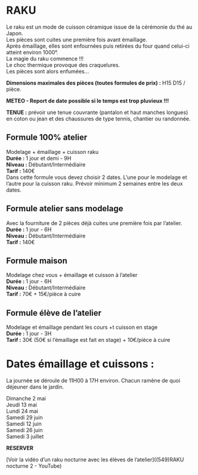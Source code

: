 # RAKU  
Le raku est un mode de cuisson céramique issue de la cérémonie du thé au Japon.  
Les pièces sont cuites une première fois avant émaillage.  
Après émaillage, elles sont enfournées puis retirées du four quand celui-ci atteint environ 1000°.  
La magie du raku commence !!!  
Le choc thermique provoque des craquelures.  
Les pièces sont alors enfumées…  

**Dimensions maximales des pièces (toutes formules de prix) :** H15 D15 / pièce. 

**METEO - Report de date possible si le temps est trop pluvieux !!!**  

**TENUE :** prévoir une tenue couvrante (pantalon et haut manches longues) en coton ou jean et des chaussures de type tennis, chantier ou randonnée.  

## Formule 100% atelier
Modelage + émaillage + cuisson raku  
**Durée :** 1 jour et demi - 9H  
**Niveau :** Débutant/Intermédiaire  
**Tarif :** 140€  
Dans cette formule vous devez choisir 2 dates. L’une pour le modelage et l’autre pour la cuisson raku. Prévoir minimum 2 semaines entre les deux dates.

## Formule atelier sans modelage
Avec la fourniture de 2 pièces déjà cuites une première fois par l’atelier.  
**Durée :** 1 jour - 6H  
**Niveau :** Débutant/Intermédiaire  
**Tarif :** 140€  

## Formule maison
Modelage chez vous + émaillage et cuisson à l’atelier  
**Durée :** 1 jour - 6H  
**Niveau :** Débutant/Intermédiaire  
**Tarif :** 70€ + 15€/pièce à cuire  

## Formule élève de l’atelier
Modelage et émaillage pendant les cours +t cuisson en stage  
**Durée :** 1 jour - 3H  
**Tarif :** 30€ (50€ si l’émaillage est fait en stage) + 10€/pièce à cuire  

# Dates émaillage et cuissons :  
La journée se déroule de 11H00 à 17H environ.
Chacun ramène de quoi déjeuner dans le jardin.  

Dimanche 2 mai  
Jeudi 13 mai  
Lundi 24 mai  
Samedi 29 juin  
Samedi 12 juin  
Samedi 26 juin  
Samedi 3 juillet  

**RESERVER**  

[Voir la vidéo d’un raku nocturne avec les élèves de l’atelier]((549)RAKU nocturne 2 - YouTube)

